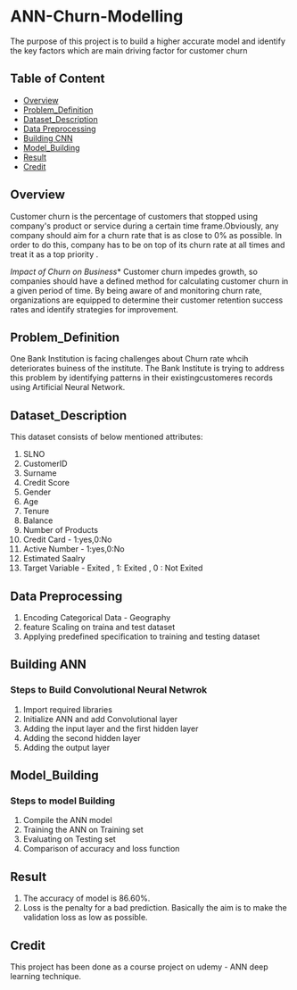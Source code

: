 # ANN-Churn-Modelling
The purpose of this project is to build a higher accurate model and  identify the key factors which are main driving factor for customer churn

## Table of Content
  * [Overview](#Overview)
  * [Problem_Definition](#Problem_Definition)
  * [Dataset_Description](#Dataset_Description)
  * [Data Preprocessing](#Data_Preprocessing)
  * [Building CNN](#Building_CNN)
  * [Model_Building](#Model_Building)
  * [Result](#Result)
  * [Credit](#Credit)
  
## Overview
Customer churn is the percentage of customers that stopped using  company's product or service during a certain time frame.Obviously, any  company should aim for a churn rate that is as close to 0% as possible. In order to do this,  company has to be on top of its churn rate at all times and treat it as a top priority .

*Impact of Churn  on Business**
Customer churn impedes growth, so companies should have a defined method for calculating customer churn in a given period of time. By being aware of and monitoring churn rate, organizations are equipped to determine their customer retention success rates and identify strategies for improvement.


 ## Problem_Definition
 One Bank Institution is facing challenges about Churn  rate whcih deteriorates buiness of the institute. The Bank Institute  is trying to address this problem by identifying patterns in their existingcustomeres  records using Artificial Neural Network.
 
 

 ## Dataset_Description
This dataset consists of below mentioned attributes:
1. SLNO
2. CustomerID
3. Surname
4. Credit Score
5. Gender
6. Age
7. Tenure
8. Balance
9. Number of Products
10. Credit Card - 1:yes,0:No
11. Active Number - 1:yes,0:No
12. Estimated Saalry
13. Target Variable - Exited , 1: Exited , 0 : Not Exited 


## Data Preprocessing

1. Encoding Categorical Data - Geography
2. feature Scaling on traina and test dataset
3. Applying predefined specification to training and testing dataset


## Building ANN
### Steps to Build Convolutional Neural Netwrok
1. Import required libraries
2. Initialize ANN and add Convolutional layer
3. Adding the input layer and the first hidden layer
4. Adding the second hidden layer
5. Adding the output layer




## Model_Building
### Steps to model Building
1. Compile the ANN model
2. Training the ANN  on Training set
3. Evaluating on Testing set
4.  Comparison of accuracy and loss function


    
## Result
1. The accuracy of model  is 86.60%.
2. Loss is the penalty for a bad prediction. Basically the aim is to make the validation loss as low as possible.


## Credit
This project has been done as a course project on udemy - ANN deep learning technique.

